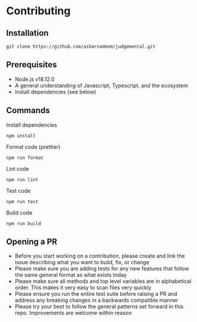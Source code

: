 # Contributing

## Installation

```
git clone https://github.com/asharnadeem/judgemental.git
```

## Prerequisites

- Node.js v18.12.0
- A general understanding of Javascript, Typescript, and the ecosystem
- Install dependencies (see below)

## Commands

Install dependencies

```
npm install
```

Format code (prettier)

```
npm run format
```

Lint code

```
npm run lint
```

Test code

```
npm run test
```

Build code

```
npm run build
```

## Opening a PR

- Before you start working on a contribution, please create and link the issue describing what you want to build, fix, or change
- Please make sure you are adding tests for any new features that follow the same general format as what exists today
- Please make sure all methods and top level variables are in alphabetical order. This makes it very easy to scan files very quickly
- Please ensure you run the entire test suite before raising a PR and address any breaking changes in a backwards compatible manner
- Please try your best to follow the general patterns set forward in this repo. Improvements are welcome within reason
